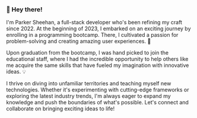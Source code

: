 ### 👋 Hey there! 
I'm Parker Sheehan, a full-stack developer who's been refining my craft since 2022. At the beginning of 2023, I embarked on an exciting journey by enrolling in a programming bootcamp. There, I cultivated a passion for problem-solving and creating amazing user experiences. 🚀

Upon graduation from the bootcamp, I was hand picked to join the educational staff, where I had the incredible opportunity to help others like me acquire the same skills that have fueled my imagination with innovative ideas. 💡

I thrive on diving into unfamiliar territories and teaching myself new technologies. Whether it's experimenting with cutting-edge frameworks or exploring the latest industry trends, I'm always eager to expand my knowledge and push the boundaries of what's possible. Let's connect and collaborate on bringing exciting ideas to life!

